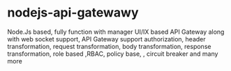 # nodejs-api-gatewawy
Node.Js based, fully function with manager UI/IX based API Gateway along with web socket support, API Gateway support authorization, header transformation, request transformation, body transformation, response transformation, role based ,RBAC, policy base, , circuit breaker and many more
